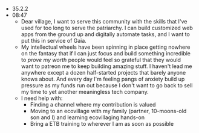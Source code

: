 - 35.2.2
- 08:47
	- Dear village, I want to serve this community with the skills that I've used for too long to serve the patriarchy. I can build customized web apps from the ground up and digitally automate tasks, and I want to put this in service of Gaia.
	- My intellectual wheels have been spinning in place getting nowhere on the fantasy that if I can just focus and build something incredible to _prove my worth_ people would feel so grateful that they would want to patreon me to keep building amazing stuff. I haven't lead me anywhere except a dozen half-started projects that barely anyone knows about. And every day I'm feeling pangs of anxiety build up pressure as my funds run out because I don't want to go back to sell my time to yet another meaningless tech company.
	- I need help with:
		- Finding a channel where my contribution is valued
		- Moving to an ecovillage with my family (partner, 10-moons-old son and I) and learning ecovillaging hands-on
		- Bring a ETB training to wherever I am as soon as possible